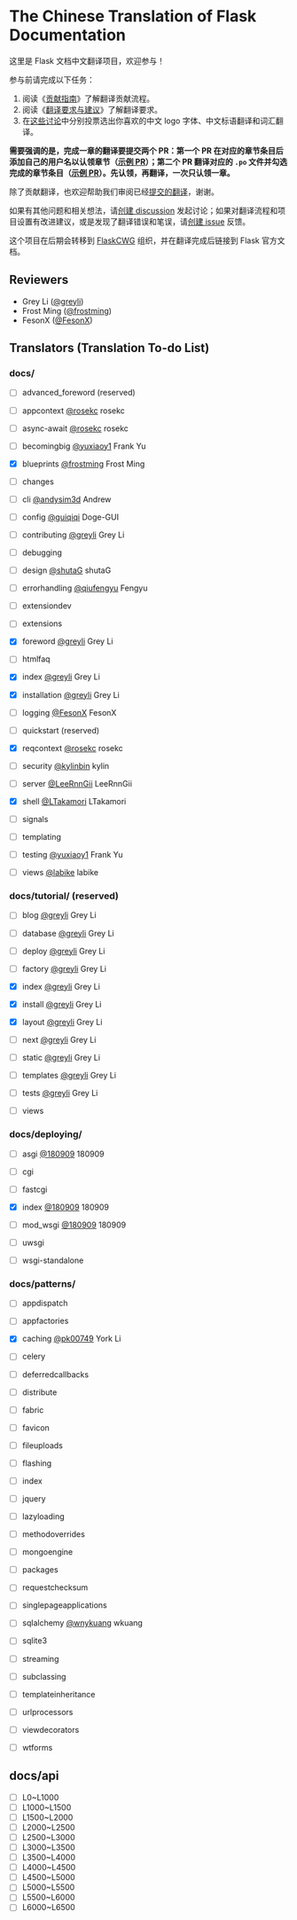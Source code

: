 # The Chinese Translation of Flask Documentation

这里是 Flask 文档中文翻译项目，欢迎参与！

参与前请完成以下任务：

1. 阅读《[贡献指南](https://github.com/greyli/flask-docs-zh/blob/main/CONTRIBUTING.md)》了解翻译贡献流程。
2. 阅读《[翻译要求与建议](https://github.com/greyli/flask-docs-zh/issues/11)》了解翻译要求。
3. 在[这些讨论](https://github.com/greyli/flask-docs-zh/discussions/categories/vote)中分别投票选出你喜欢的中文 logo 字体、中文标语翻译和词汇翻译。

**需要强调的是，完成一章的翻译要提交两个 PR：第一个 PR 在对应的章节条目后添加自己的用户名以认领章节（[示例 PR](https://github.com/greyli/flask-docs-zh/pull/45/files)）；第二个 PR 翻译对应的 `.po` 文件并勾选完成的章节条目（[示例 PR](https://github.com/greyli/flask-docs-zh/pull/43/files)）。先认领，再翻译，一次只认领一章。**

除了贡献翻译，也欢迎帮助我们审阅已经[提交的翻译](https://github.com/greyli/flask-docs-zh/pulls?q=is%3Apr+is%3Aopen+label%3A%22awaiting+review%22)，谢谢。

如果有其他问题和相关想法，请[创建 discussion](https://github.com/greyli/flask-docs-zh/discussions/new) 发起讨论；如果对翻译流程和项目设置有改进建议，或是发现了翻译错误和笔误，请[创建 issue](https://github.com/greyli/flask-docs-zh/issues/new) 反馈。

这个项目在后期会转移到 [FlaskCWG](https://github.com/flaskcwg) 组织，并在翻译完成后链接到 Flask 官方文档。


## Reviewers

- Grey Li ([@greyli](https://github.com/greyli))
- Frost Ming ([@frostming](https://github.com/frostming))
- FesonX ([@FesonX](https://github.com/FesonX))


## Translators (Translation To-do List)


### docs/

- [ ] advanced_foreword (reserved)
- [ ] appcontext [@rosekc](https://github.com/rosekc) rosekc
- [ ] async-await [@rosekc](https://github.com/your_username) rosekc
- [ ] becomingbig [@yuxiaoy1](https://github.com/yuxiaoy1) Frank Yu
- [x] blueprints [@frostming](https://github.com/frostming) Frost Ming
- [ ] changes
- [ ] cli [@andysim3d](https://github.com/andysim3d) Andrew
- [ ] config [@guiqiqi](https://github.com/guiqiqi) Doge-GUI
- [ ] contributing [@greyli](https://github.com/greyli) Grey Li
- [ ] debugging
- [ ] design [@shutaG](https://github.com/shutaG) shutaG
- [ ] errorhandling [@qiufengyu](https://github.com/qiufengyu) Fengyu
- [ ] extensiondev
- [ ] extensions
- [x] foreword [@greyli](https://github.com/greyli) Grey Li
- [ ] htmlfaq
- [x] index [@greyli](https://github.com/greyli) Grey Li
- [x] installation [@greyli](https://github.com/greyli) Grey Li
- [ ] logging [@FesonX](https://github.com/FesonX) FesonX
- [ ] quickstart (reserved)
- [x] reqcontext [@rosekc](https://github.com/rosekc) rosekc
- [ ] security [@kylinbin](https://github.com/kylinbin) kylin
- [ ] server [@LeeRnnGii](https://github.com/LeeRnnGii) LeeRnnGii
- [x] shell [@LTakamori](https://github.com/LTakamori) LTakamori
- [ ] signals
- [ ] templating
- [ ] testing [@yuxiaoy1](https://github.com/yuxiaoy1) Frank Yu
- [ ] views [@labike](https://github.com/labike) labike


### docs/tutorial/ (reserved)

- [ ] blog [@greyli](https://github.com/greyli) Grey Li
- [ ] database [@greyli](https://github.com/greyli) Grey Li
- [ ] deploy [@greyli](https://github.com/greyli) Grey Li
- [ ] factory [@greyli](https://github.com/greyli) Grey Li
- [x] index [@greyli](https://github.com/greyli) Grey Li
- [x] install [@greyli](https://github.com/greyli) Grey Li
- [x] layout [@greyli](https://github.com/greyli) Grey Li
- [ ] next [@greyli](https://github.com/greyli) Grey Li
- [ ] static [@greyli](https://github.com/greyli) Grey Li
- [ ] templates [@greyli](https://github.com/greyli) Grey Li
- [ ] tests [@greyli](https://github.com/greyli) Grey Li
- [ ] views


### docs/deploying/

- [ ] asgi [@180909](https://github.com/180909) 180909
- [ ] cgi
- [ ] fastcgi
- [x] index [@180909](https://github.com/180909) 180909
- [ ] mod_wsgi [@180909](https://github.com/180909) 180909
- [ ] uwsgi
- [ ] wsgi-standalone


### docs/patterns/

- [ ] appdispatch
- [ ] appfactories
- [x] caching [@pk00749](https://github.com/pk00749) York Li
- [ ] celery
- [ ] deferredcallbacks
- [ ] distribute
- [ ] fabric
- [ ] favicon
- [ ] fileuploads
- [ ] flashing
- [ ] index
- [ ] jquery
- [ ] lazyloading
- [ ] methodoverrides
- [ ] mongoengine
- [ ] packages
- [ ] requestchecksum
- [ ] singlepageapplications
- [ ] sqlalchemy [@wnykuang](https://github.com/wnykuang) wkuang
- [ ] sqlite3
- [ ] streaming
- [ ] subclassing
- [ ] templateinheritance
- [ ] urlprocessors
- [ ] viewdecorators
- [ ] wtforms


## docs/api

- [ ] L0~L1000
- [ ] L1000~L1500
- [ ] L1500~L2000
- [ ] L2000~L2500
- [ ] L2500~L3000
- [ ] L3000~L3500
- [ ] L3500~L4000
- [ ] L4000~L4500
- [ ] L4500~L5000
- [ ] L5000~L5500
- [ ] L5500~L6000
- [ ] L6000~L6500

